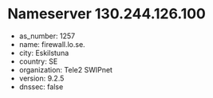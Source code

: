 # Nameserver 130.244.126.100

* as_number: 1257
* name: firewall.lo.se.
* city: Eskilstuna
* country: SE
* organization: Tele2 SWIPnet
* version: 9.2.5
* dnssec: false
